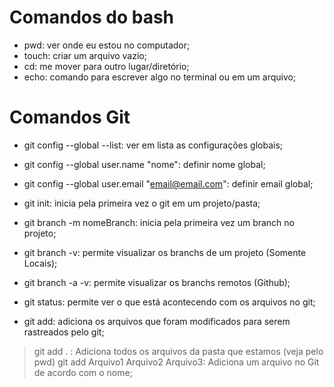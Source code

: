 # Comandos do bash

- pwd: ver onde eu estou no computador;
- touch: criar um arquivo vazio;
- cd: me mover para outro lugar/diretório;
- echo: comando para escrever algo no terminal ou em um arquivo;

# Comandos Git

- git config --global --list: ver em lista as configurações globais;
- git config --global user.name "nome": definir nome global;
- git config --global user.email "email@email.com": definir email global;

- git init: inicia pela primeira vez o git em um projeto/pasta;
- git branch -m nomeBranch: inicia pela primeira vez um branch no projeto;
- git branch -v: permite visualizar os branchs de um projeto (Somente Locais);
- git branch -a -v: permite visualizar os branchs remotos (Github);
- git status: permite ver o que está acontecendo com os arquivos no git;
- git add: adiciona os arquivos que foram modificados para serem rastreados pelo git;
> git add . : Adiciona todos os arquivos da pasta que estamos (veja pelo pwd)
> git add Arquivo1 Arquivo2 Arquivo3: Adiciona um arquivo no Git de acordo com o nome;